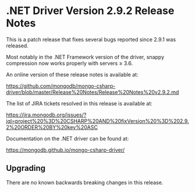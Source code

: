# .NET Driver Version 2.9.2 Release Notes

This is a patch release that fixes several bugs reported since 2.9.1 was released.

Most notably in the .NET Framework version of the driver, snappy compression now works properly with servers ≥ 3.6.

An online version of these release notes is available at:

https://github.com/mongodb/mongo-csharp-driver/blob/master/Release%20Notes/Release%20Notes%20v2.9.2.md

The list of JIRA tickets resolved in this release is available at:

https://jira.mongodb.org/issues/?jql=project%20%3D%20CSHARP%20AND%20fixVersion%20%3D%202.9.2%20ORDER%20BY%20key%20ASC


Documentation on the .NET driver can be found at:

https://mongodb.github.io/mongo-csharp-driver/

## Upgrading

There are no known backwards breaking changes in this release.

